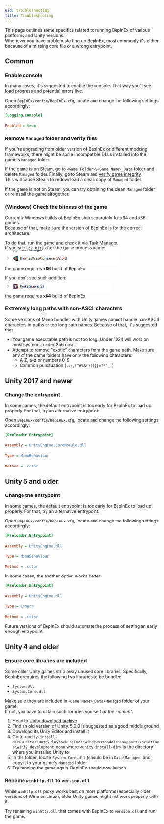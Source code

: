 ```yaml
---
uid: troubleshooting
title: Troubleshooting
---
```


This page outlines some specifics related to running BepInEx of various 
platforms and Unity versions.  
Whenever you have problem starting up BepInEx, most commonly it's either 
because of a missing core file or a wrong entrypoint. 

## Common

### Enable console

In many cases, it's suggested to enable the console. That way you'll see load 
progress and potential errors live.

Open `BepInEx/config/BepInEx.cfg`, locate and change the following settings accordingly:

```ini
[Logging.Console]

Enabled = true
```

### Remove `Managed` folder and verify files

If you're upgrading from older version of BepInEx or different modding frameworks, 
there might be some incompatible DLLs installed into the game's `Managed` folder.  

If the game is on Steam, go to `<Game Folder>\<Game Name>_Data` folder and 
delete `Managed` folder. Finally, go to Steam and [verify game integrity](https://support.steampowered.com/kb_article.php?ref=2037-QEUH-3335).   
This will cause Steam to redownload a clean copy of `Managed` folder.

If the game is not on Steam, you can try obtaining the clean `Managed` folder 
or reinstall the game altogether.

### (Windows) Check the bitness of the game

Currently Windows builds of BepInEx ship separately for x64 and x86 games.  
Because of that, make sure the version of BepInEx is for the correct architecture. 

To do that, run the game and check it via Task Manager.  
If you see `(32 bit)` after the game process name:  
![ThomasWasAlone.exe (32 bit)](images/x86process_example.png)  
the game requires **x86** build of BepInEx.

If you don't see such addition:  
![Koikatu.exe](images/x64process_example.png)  
the game requires **x64** build of BepInEx.

### Extremely long paths with non-ASCII characters

Some versions of Mono bundled with Unity games cannot handle non-ASCII characters
in paths or too long path names. Because of that, it's suggested that

* Your game executable path is not too long. Under 1024 will work on most systems, under 256 on all.
* Attempt to remove "exotic" characters from the game path. Make sure any of the game folders have only the following characters:
  * A-Z, a-z or numbers 0-9
  * Common punctuation (`.:;,!"#%&()[]{}=?*'_-`)

## Unity 2017 and newer

### Change the entrypoint

In some games, the default entrypoint is too early for BepInEx to load up 
properly. For that, try an alternative entrypoint:

Open `BepInEx/config/BepInEx.cfg`, locate and change the following settings accordingly:

```ini
[Preloader.Entrypoint]

Assembly = UnityEngine.CoreModule.dll

Type = MonoBehaviour

Method = .cctor
```

## Unity 5 and older

### Change the entrypoint

In some games, the default entrypoint is too early for BepInEx to load up 
properly. For that, try an alternative entrypoint:

Open `BepInEx/config/BepInEx.cfg`, locate and change the following settings accordingly:

```ini
[Preloader.Entrypoint]

Assembly = UnityEngine.dll

Type = MonoBehaviour

Method = .cctor
```

In some cases, the another option works better

```ini
[Preloader.Entrypoint]

Assembly = UnityEngine.dll

Type = Camera

Method = .cctor
```

Future versions of BepInEx should automate the process of setting an early 
enough entrypoint.

## Unity 4 and older

### Ensure core libraries are included

Some older Unity games strip away unused core libraries. Specifically, BepInEx 
requires the following two libraries to be bundled

* `System.dll`
* `System.Core.dll`

Make sure they are included in `<Game Name>_Data/Managed` folder of your game.  
If not, you have to obtain such libraries yourself *at the moment*.

1. Head to [Unity download archive](https://unity3d.com/get-unity/download/archive)
2. Find an old version of Unity. 5.0.0 is suggested as a good middle ground
3. Download its Unity Editor and install it
4. Go to `<unity-install-dir>\Editor\Data\PlaybackEngines\windowsstandalonesupport\Variations\win32_development_mono` where `<unity-install-dir>` is the directory where you installed Unity to
5. In the folder, locate `System.Core.dll` (should be in `Data\Managed`) and copy it to your game's `Managed` folder
6. Try running the game again. BepInEx should now launch

### Rename `winhttp.dll` to `version.dll`

While `winhttp.dll` proxy works best on more platforms (especially older versions of Wine on Linux), 
older Unity games might not work properly with it.  

Try renaming `winhttp.dll` that comes with BepInEx to `version.dll` and run 
the game.